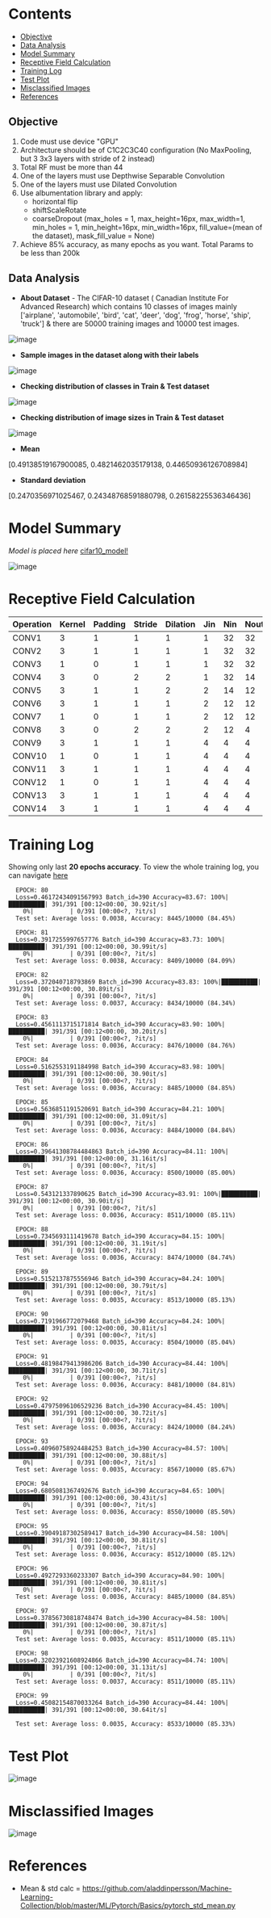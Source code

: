 # Contents

- [Objective](#objective)
- [Data Analysis](#data-analysis) 
- [Model Summary](#model-summary)
- [Receptive Field Calculation](#receptive-field-calculation)
- [Training Log](#training-log)
- [Test Plot](#test-plot)
- [Misclassified Images](#misclassified-images)
- [References](#references) 



## Objective


1) Code must use device "GPU"
2) Architecture should be of C1C2C3C40 configuration (No MaxPooling, but 3 3x3 layers with stride of 2 instead)
3) Total RF must be more than 44
4) One of the layers must use Depthwise Separable Convolution
5) One of the layers must use Dilated Convolution
6) Use albumentation library and apply:
   - horizontal flip
   - shiftScaleRotate
   - coarseDropout (max_holes = 1, max_height=16px, max_width=1, min_holes = 1, min_height=16px, min_width=16px, fill_value=(mean of the dataset), mask_fill_value = None)
7) Achieve 85% accuracy, as many epochs as you want. Total Params to be less than 200k


## Data Analysis


- **About Dataset** - The CIFAR-10 dataset ( Canadian Institute For Advanced Research) which contains 10 classes of images mainly ['airplane', 'automobile', 'bird', 'cat', 'deer', 'dog', 'frog', 'horse', 'ship', 'truck'] & there are 50000 training images and 10000 test images.

![image](https://user-images.githubusercontent.com/47082769/123464083-006b9680-d60a-11eb-8ad6-bf80d7b3cb0c.png)


- **Sample images in the dataset along with their labels**

![image](https://user-images.githubusercontent.com/47082769/123464209-28f39080-d60a-11eb-8acf-91f5028a923c.png)

- **Checking distribution of classes in Train & Test dataset**

![image](https://user-images.githubusercontent.com/47082769/123464595-a7503280-d60a-11eb-9d36-4a3cac351752.png)

- **Checking distribution of image sizes in Train & Test dataset**

![image](https://user-images.githubusercontent.com/47082769/123464717-cea6ff80-d60a-11eb-90fb-d7531eca3d11.png)

- **Mean**

[0.49138519167900085, 0.4821462035179138, 0.44650936126708984]

- **Standard deviation**

[0.2470356971025467, 0.24348768591880798, 0.26158225536346436]


Model Summary
=============

_Model is placed here_ [cifar10_model!](https://github.com/karthikmohan1702/EVA6/blob/0b80085dd087748ac31d8168615c578923fd3eb7/S7_Advanced_concepts/src/model/cifar10_model.py)

![image](https://user-images.githubusercontent.com/47082769/122601973-b6c1ff80-d08f-11eb-9937-25036b919a8a.png)



Receptive Field Calculation
===========================

| Operation | Kernel | Padding | Stride | Dilation | Jin | Nin | Nout | Rin | Rout | Jout |
|-----------|--------|---------|--------|----------|-----|-----|------|-----| -----|------|
|  CONV1    |    3   |    1    |    1   |     1    |  1  |  32 |  32  |  1  |**3** |  1   |
|  CONV2    |    3   |    1    |    1   |     1    |  1  |  32 |  32  |  3  |**5** |  1   |
|  CONV3    |    1   |    0    |    1   |     1    |  1  |  32 |  32  |  5  |**5** |  1   |
|  CONV4    |    3   |    0    |    2   |     2    |  1  |  32 |  14  |  5  |**9** |  2   |
|  CONV5    |    3   |    1    |    1   |     2    |  2  |  14 |  12  |  9  |**17**|  2   |
|  CONV6    |    3   |    1    |    1   |     1    |  2  |  12 |  12  |  17 |**21**|  2   |
|  CONV7    |    1   |    0    |    1   |     1    |  2  |  12 |  12  |  21 |**21**|  2   |
|  CONV8    |    3   |    0    |    2   |     2    |  2  |  12 |  4   |  21 |**29**|  4   |
|  CONV9    |    3   |    1    |    1   |     1    |  4  |  4  |  4   |  29 |**37**|  4   |
|  CONV10   |    1   |    0    |    1   |     1    |  4  |  4  |  4   |  37 |**37**|  4   |
|  CONV11   |    3   |    1    |    1   |     1    |  4  |  4  |  4   |  37 |**45**|  4   |
|  CONV12   |    1   |    0    |    1   |     1    |  4  |  4  |  4   |  45 |**45**|  4   |
|  CONV13   |    3   |    1    |    1   |     1    |  4  |  4  |  4   |  45 |**53**|  4   |
|  CONV14   |    3   |    1    |    1   |     1    |  4  |  4  |  4   |  53 |**61**|  4   |


Training Log
============
Showing only last **20 epochs accuracy**. To view the whole training log, you can navigate [here](https://github.com/karthikmohan1702/EVA6/blob/main/S7_Advanced_concepts/S7_Dilated_Depthwise.ipynb) 

      EPOCH: 80
      Loss=0.46172434091567993 Batch_id=390 Accuracy=83.67: 100%|██████████| 391/391 [00:12<00:00, 30.92it/s]
        0%|          | 0/391 [00:00<?, ?it/s]
      Test set: Average loss: 0.0038, Accuracy: 8445/10000 (84.45%)

      EPOCH: 81
      Loss=0.3917255997657776 Batch_id=390 Accuracy=83.73: 100%|██████████| 391/391 [00:12<00:00, 30.99it/s]
        0%|          | 0/391 [00:00<?, ?it/s]
      Test set: Average loss: 0.0038, Accuracy: 8409/10000 (84.09%)

      EPOCH: 82
      Loss=0.372040718793869 Batch_id=390 Accuracy=83.83: 100%|██████████| 391/391 [00:12<00:00, 30.89it/s]
        0%|          | 0/391 [00:00<?, ?it/s]
      Test set: Average loss: 0.0037, Accuracy: 8434/10000 (84.34%)

      EPOCH: 83
      Loss=0.4561113715171814 Batch_id=390 Accuracy=83.90: 100%|██████████| 391/391 [00:12<00:00, 30.20it/s]
        0%|          | 0/391 [00:00<?, ?it/s]
      Test set: Average loss: 0.0036, Accuracy: 8476/10000 (84.76%)

      EPOCH: 84
      Loss=0.5162553191184998 Batch_id=390 Accuracy=83.98: 100%|██████████| 391/391 [00:12<00:00, 30.90it/s]
        0%|          | 0/391 [00:00<?, ?it/s]
      Test set: Average loss: 0.0036, Accuracy: 8485/10000 (84.85%)

      EPOCH: 85
      Loss=0.5636851191520691 Batch_id=390 Accuracy=84.21: 100%|██████████| 391/391 [00:12<00:00, 31.09it/s]
        0%|          | 0/391 [00:00<?, ?it/s]
      Test set: Average loss: 0.0036, Accuracy: 8484/10000 (84.84%)

      EPOCH: 86
      Loss=0.39641308784484863 Batch_id=390 Accuracy=84.11: 100%|██████████| 391/391 [00:12<00:00, 31.16it/s]
        0%|          | 0/391 [00:00<?, ?it/s]
      Test set: Average loss: 0.0036, Accuracy: 8500/10000 (85.00%)

      EPOCH: 87
      Loss=0.543121337890625 Batch_id=390 Accuracy=83.91: 100%|██████████| 391/391 [00:12<00:00, 30.90it/s]
        0%|          | 0/391 [00:00<?, ?it/s]
      Test set: Average loss: 0.0036, Accuracy: 8511/10000 (85.11%)

      EPOCH: 88
      Loss=0.7345693111419678 Batch_id=390 Accuracy=84.15: 100%|██████████| 391/391 [00:12<00:00, 31.19it/s]
        0%|          | 0/391 [00:00<?, ?it/s]
      Test set: Average loss: 0.0036, Accuracy: 8474/10000 (84.74%)

      EPOCH: 89
      Loss=0.5152137875556946 Batch_id=390 Accuracy=84.24: 100%|██████████| 391/391 [00:12<00:00, 30.79it/s]
        0%|          | 0/391 [00:00<?, ?it/s]
      Test set: Average loss: 0.0035, Accuracy: 8513/10000 (85.13%)

      EPOCH: 90
      Loss=0.7191966772079468 Batch_id=390 Accuracy=84.24: 100%|██████████| 391/391 [00:12<00:00, 30.81it/s]
        0%|          | 0/391 [00:00<?, ?it/s]
      Test set: Average loss: 0.0035, Accuracy: 8504/10000 (85.04%)

      EPOCH: 91
      Loss=0.48198479413986206 Batch_id=390 Accuracy=84.44: 100%|██████████| 391/391 [00:12<00:00, 30.71it/s]
        0%|          | 0/391 [00:00<?, ?it/s]
      Test set: Average loss: 0.0036, Accuracy: 8481/10000 (84.81%)

      EPOCH: 92
      Loss=0.47975096106529236 Batch_id=390 Accuracy=84.45: 100%|██████████| 391/391 [00:12<00:00, 30.72it/s]
        0%|          | 0/391 [00:00<?, ?it/s]
      Test set: Average loss: 0.0036, Accuracy: 8424/10000 (84.24%)

      EPOCH: 93
      Loss=0.40960758924484253 Batch_id=390 Accuracy=84.57: 100%|██████████| 391/391 [00:12<00:00, 30.88it/s]
        0%|          | 0/391 [00:00<?, ?it/s]
      Test set: Average loss: 0.0035, Accuracy: 8567/10000 (85.67%)

      EPOCH: 94
      Loss=0.6805081367492676 Batch_id=390 Accuracy=84.65: 100%|██████████| 391/391 [00:12<00:00, 30.43it/s]
        0%|          | 0/391 [00:00<?, ?it/s]
      Test set: Average loss: 0.0036, Accuracy: 8550/10000 (85.50%)

      EPOCH: 95
      Loss=0.39049187302589417 Batch_id=390 Accuracy=84.58: 100%|██████████| 391/391 [00:12<00:00, 30.81it/s]
        0%|          | 0/391 [00:00<?, ?it/s]
      Test set: Average loss: 0.0036, Accuracy: 8512/10000 (85.12%)

      EPOCH: 96
      Loss=0.4927293360233307 Batch_id=390 Accuracy=84.90: 100%|██████████| 391/391 [00:12<00:00, 30.81it/s]
        0%|          | 0/391 [00:00<?, ?it/s]
      Test set: Average loss: 0.0036, Accuracy: 8485/10000 (84.85%)

      EPOCH: 97
      Loss=0.37856730818748474 Batch_id=390 Accuracy=84.58: 100%|██████████| 391/391 [00:12<00:00, 30.87it/s]
        0%|          | 0/391 [00:00<?, ?it/s]
      Test set: Average loss: 0.0035, Accuracy: 8511/10000 (85.11%)

      EPOCH: 98
      Loss=0.32023921608924866 Batch_id=390 Accuracy=84.74: 100%|██████████| 391/391 [00:12<00:00, 31.13it/s]
        0%|          | 0/391 [00:00<?, ?it/s]
      Test set: Average loss: 0.0037, Accuracy: 8511/10000 (85.11%)

      EPOCH: 99
      Loss=0.45082154870033264 Batch_id=390 Accuracy=84.44: 100%|██████████| 391/391 [00:12<00:00, 30.64it/s]

      Test set: Average loss: 0.0035, Accuracy: 8533/10000 (85.33%)





Test Plot
=========

![image](https://user-images.githubusercontent.com/47082769/122605432-0fe06200-d095-11eb-87eb-890b61c051de.png)



Misclassified Images
====================

![image](https://user-images.githubusercontent.com/47082769/123330930-41a56d00-d55c-11eb-8f24-54d91a6765ac.png)


References
==========

- Mean & std calc = https://github.com/aladdinpersson/Machine-Learning-Collection/blob/master/ML/Pytorch/Basics/pytorch_std_mean.py

